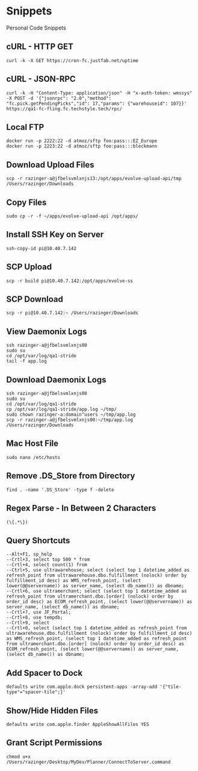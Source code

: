 # Snippets

Personal Code Snippets

## cURL - HTTP GET
    curl -k -X GET https://cron-fc.justfab.net/uptime

## cURL - JSON-RPC
    curl -k -H "Content-Type: application/json" -H "x-auth-token: wmssys" -X POST -d '{"jsonrpc": "2.0","method": "fc.pick.getPendingPicks","id": 17,"params": {"warehouseid": 107}}' https://qa1-fc-fling.fc.techstyle.tech/rpc/

## Local FTP
    docker run -p 2222:22 -d atmoz/sftp foo:pass:::EZ_Europe
    docker run -p 2223:22 -d atmoz/sftp foo:pass:::bleckmann

## Download Upload Files
    scp -r razinger-a@jfbelsvmlxnjs13:/opt/apps/evolve-upload-api/tmp /Users/razinger/Downloads

## Copy Files
    sudo cp -r -f ~/apps/evolve-upload-api /opt/apps/

## Install SSH Key on Server
    ssh-copy-id pi@10.40.7.142

## SCP Upload
    scp -r build pi@10.40.7.142:/opt/apps/evolve-ss

## SCP Download
    scp -r pi@10.40.7.142:~ /Users/razinger/Downloads

## View Daemonix Logs
    ssh razinger-a@jfbelsvmlxnjs00
    sudo su
    cd /opt/var/log/qa1-stride
    tail -f app.log

## Download Daemonix Logs
    ssh razinger-a@jfbelsvmlxnjs00
    sudo su
    cd /opt/var/log/qa1-stride
    cp /opt/var/log/qa1-stride/app.log ~/tmp/
    sudo chown razinger-a:domain^users ~/tmp/app.log
    scp -r razinger-a@jfbelsvmlxnjs00:~/tmp/app.log /Users/razinger/Downloads

## Mac Host File
    sudo nano /etc/hosts

## Remove .DS_Store from Directory
    find . -name '.DS_Store' -type f -delete

## Regex Parse - In Between 2 Characters
    (\{.*\})

## Query Shortcuts
    --Alt+F1, sp_help
    --Crtl+3, select top 500 * from
    --Crtl+4, select count(1) from
    --Ctrl+5, use ultrawarehouse; select (select top 1 datetime_added as refresh_point from ultrawarehouse.dbo.fulfillment (nolock) order by fulfillment_id desc) as WMS_refresh_point, (select lower(@@servername)) as server_name, (select db_name()) as dbname;
    --Crtl+6, use ultramerchant; select (select top 1 datetime_added as refresh_point from ultramerchant.dbo.[order] (nolock) order by order_id desc) as ECOM_refresh_point, (select lower(@@servername)) as server_name, (select db_name()) as dbname;
    --Crtl+7, use JF_Portal;
    --Crtl+8, use tempdb;
    --Crtl+9, select
    --Crtl+0, select (select top 1 datetime_added as refresh_point from ultrawarehouse.dbo.fulfillment (nolock) order by fulfillment_id desc) as WMS_refresh_point, (select top 1 datetime_added as refresh_point from ultramerchant.dbo.[order] (nolock) order by order_id desc) as ECOM_refresh_point, (select lower(@@servername)) as server_name, (select db_name()) as dbname;

## Add Spacer to Dock
	defaults write com.apple.dock persistent-apps -array-add '{"tile-type"="spacer-tile";}'
       
## Show/Hide Hidden Files
    defaults write com.apple.finder AppleShowAllFiles YES

## Grant Script Permissions
    chmod u+x /Users/razinger/Desktop/MyDev/Planner/ConnectToServer.command